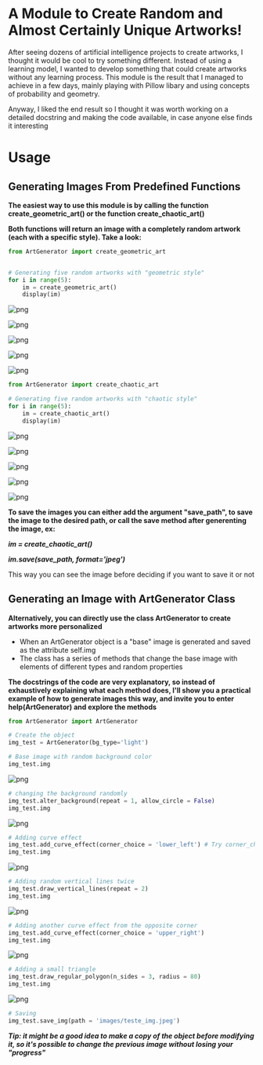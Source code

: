 # A Module to Create Random and Almost Certainly Unique Artworks!

After seeing dozens of artificial intelligence projects to create artworks, I thought it would be cool to try something different. Instead of using a learning model, I wanted to develop something that could create artworks without any learning process. This module is the result that I managed to achieve in a few days, mainly playing with Pillow libary and using concepts of probability and geometry.

Anyway, I liked the end result so I thought it was worth working on a detailed docstring and making the code available, in case anyone else finds it interesting

# Usage
## Generating Images From Predefined Functions

**The easiest way to use this module is by calling the function create_geometric_art() or the function create_chaotic_art()**

**Both functions will return an image with a completely random artwork (each with a specific style). Take a look:**


```python
from ArtGenerator import create_geometric_art


# Generating five random artworks with "geometric style"
for i in range(5):
    im = create_geometric_art()
    display(im)
```


    
![png](readme_files/output_3_0.png)
    



    
![png](readme_files/output_3_1.png)
    



    
![png](readme_files/output_3_2.png)
    



    
![png](readme_files/output_3_3.png)
    



    
![png](readme_files/output_3_4.png)
    



```python
from ArtGenerator import create_chaotic_art

# Generating five random artworks with "chaotic style"
for i in range(5):
    im = create_chaotic_art()
    display(im)
```


    
![png](readme_files/output_4_0.png)
    



    
![png](readme_files/output_4_1.png)
    



    
![png](readme_files/output_4_2.png)
    



    
![png](readme_files/output_4_3.png)
    



    
![png](readme_files/output_4_4.png)
    


**To save the images you can either add the argument "save_path", to save the image to the desired path, or call the save method after generenting the image, ex:**

***im = create_chaotic_art()***

***im.save(save_path, format='jpeg')***

This way you can see the image before deciding if you want to save it or not


## Generating an Image with ArtGenerator Class

**Alternatively, you can directly use the class ArtGenerator to create artworks more personalized**

+ When an ArtGenerator object is a "base" image is generated and saved as the attribute self.img
+ The class has a series of methods that change the base image with elements of different types and random properties

**The docstrings of the code are very explanatory, so instead of exhaustively explaining what each method does, I'll show you a practical example of how to generate images this way, and invite you to enter help(ArtGenerator) and explore the methods**



```python
from ArtGenerator import ArtGenerator

# Create the object
img_test = ArtGenerator(bg_type='light')
```


```python
# Base image with random background color
img_test.img
```




    
![png](readme_files/output_9_0.png)
    




```python
# changing the background randomly
img_test.alter_background(repeat = 1, allow_circle = False)
img_test.img
```




    
![png](readme_files/output_10_0.png)
    




```python
# Adding curve effect
img_test.add_curve_effect(corner_choice = 'lower_left') # Try corner_choice = 'middle' for a spiral effect
img_test.img
```




    
![png](readme_files/output_11_0.png)
    




```python
# Adding random vertical lines twice 
img_test.draw_vertical_lines(repeat = 2)
img_test.img
```




    
![png](readme_files/output_12_0.png)
    




```python
# Adding another curve effect from the opposite corner
img_test.add_curve_effect(corner_choice = 'upper_right') 
img_test.img
```




    
![png](readme_files/output_13_0.png)
    




```python
# Adding a small triangle
img_test.draw_regular_polygon(n_sides = 3, radius = 80) 
img_test.img
```




    
![png](readme_files/output_14_0.png)
    




```python
# Saving 
img_test.save_img(path = 'images/teste_img.jpeg')
```

***Tip: it might be a good idea to make a copy of the object before modifying it, so it's possible to change the previous image without losing your "progress"***
